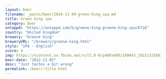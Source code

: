 ```yaml
---
layout: beer
filename: _posts/beer/2016-11-09-green-king-ipa.md
title: Green king ipa
category: beer
untappd: "https://untappd.com/b/greene-king-greene-king-ipa/6716"
country: "United Kingdom"
brewery: "Greene King"
breweryURL: "/brewery/greene-king.html"
style: "IPA - English"
score: 4
img: https://scontent.xx.fbcdn.net/v/t1.0-0/p480x480/189043_10151315683658745_1443395751_n.jpg?_nc_cat=108&_nc_ht=scontent.xx&oh=86afef4583f2e72b9bb45b0b074b711f&oe=5CD411F3
beer-date: "2012-11-02"
desc: "Just tastes a bit wrong"
permalink: /beer/:title.html
---
```

